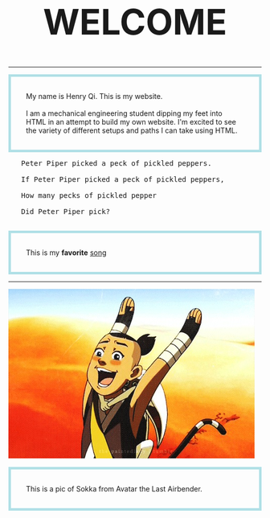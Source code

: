 
<html>

<head>
<style>
p {
  border: 5px solid powderblue;
  padding: 30px;
}
</style>
</head>

<body>
<!-- a big welcome in the top middle -->
 <h1 style="font-size:500%; text-align:center;">WELCOME</h1>
 <hr>
  
<!-- short intro -->
<p>
  My name is Henry Qi. This is my website.<br><br>
  I am a mechanical engineering student dipping my feet into HTML in an attempt to build my own website. I'm excited to see the variety of different setups and paths I can take using HTML.
  
</p>
  
 <pre>
   Peter Piper picked a peck of pickled peppers.
    
   If Peter Piper picked a peck of pickled peppers,
    
   How many pecks of pickled pepper
    
   Did Peter Piper pick?
 </pre>
  
<!-- Testing hyperlinks (text & images) -->
<p>This is my <b>favorite</b> <a href="https://www.youtube.com/watch?v=j1hft9Wjq9U&ab_channel=THEFIRSTTAKE"> song </a></p>
 <hr>
 <a href="https://avatar.fandom.com/wiki/Sokka"><img src="sokka.jpg"></a>

<p title="Sokka is the best!">This is a pic of Sokka from Avatar the Last Airbender.</p>
</body>


<html>
